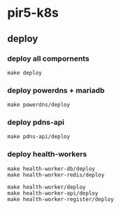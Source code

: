 # pir5-k8s

## deploy

### deploy all compornents

```
make deploy
```

### deploy powerdns + mariadb

```
make powerdns/deploy
```

### deploy pdns-api

```
make pdns-api/deploy
```

### deploy health-workers

```
make health-worker-db/deploy
make health-worker-redis/deploy

make health-worker/deploy
make health-worker-api/deploy
make health-worker-register/deploy
```

